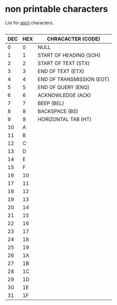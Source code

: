 # non printable characters

List for [ascii](http://web.itu.edu.tr/~sgunduz/courses/mikroisl/ascii.html) characters.

##

| DEC | HEX | CHRACACTER (CODE) |
| --- | --- | --- |
| 0 | 0 | NULL |
| 1 | 1 | START OF HEADING (SOH) |
| 2 | 2 | START OF TEXT (STX) |
| 3 | 3 | END OF TEXT (ETX) |
| 4 | 4 | END OF TRANSMISSION (EOT) |
| 5 | 5 | END OF QUERY (ENQ) |
| 6 | 6 | ACKNOWLEDGE (ACK) |
| 7 | 7 | BEEP (BEL) |
| 8 | 8 | BACKSPACE (BS) |
| 9 | 9 | HORIZONTAL TAB (HT) |
| 10 | A | |
| 11 | B | |
| 12 | C | |
| 13 | D | |
| 14 | E | |
| 15 | F | |
| 16 | 10 | |
| 17 | 11 | |
| 18 | 12 | |
| 19 | 13 | |
| 20 | 14 | |
| 21 | 15 | |
| 22 | 16 | |
| 23 | 17 | |
| 24 | 18 | |
| 25 | 19 | |
| 26 | 1A | |
| 27 | 1B | |
| 28 | 1C | |
| 29 | 1D | |
| 30 | 1E | |
| 31 | 1F | |
